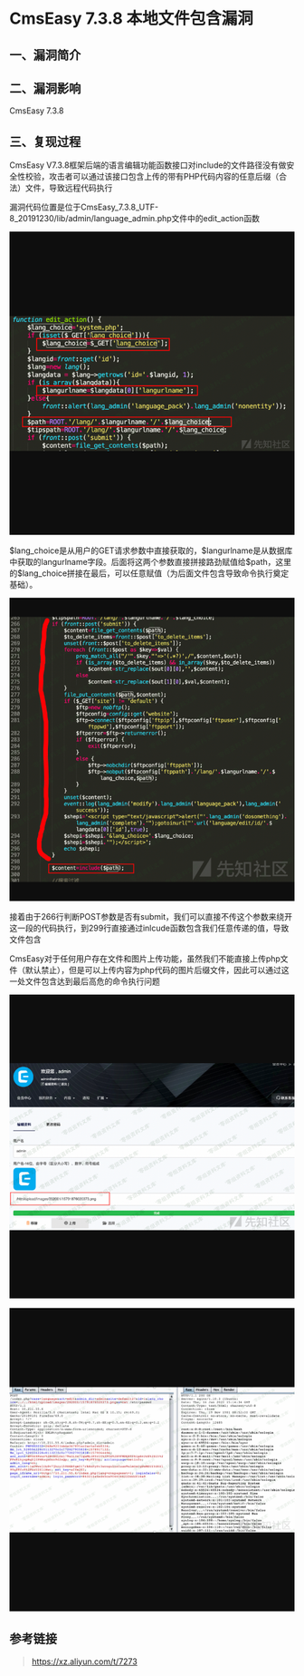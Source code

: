 CmsEasy 7.3.8 本地文件包含漏洞
==============================

一、漏洞简介
------------

二、漏洞影响
------------

CmsEasy 7.3.8

三、复现过程
------------

CmsEasy
V7.3.8框架后端的语言编辑功能函数接口对include的文件路径没有做安全性校验，攻击者可以通过该接口包含上传的带有PHP代码内容的任意后缀（合法）文件，导致远程代码执行

漏洞代码位置是位于CmsEasy\_7.3.8\_UTF-8\_20191230/lib/admin/language\_admin.php文件中的edit\_action函数

![](resource/CmsEasy7.3.8本地文件包含漏洞/media/rId24.png)

\$lang\_choice是从用户的GET请求参数中直接获取的，\$langurlname是从数据库中获取的langurlname字段。后面将这两个参数直接拼接路劲赋值给\$path，这里的\$lang\_choice拼接在最后，可以任意赋值（为后面文件包含导致命令执行奠定基础）。

![](resource/CmsEasy7.3.8本地文件包含漏洞/media/rId25.png)

接着由于266行判断POST参数是否有submit，我们可以直接不传这个参数来绕开这一段的代码执行，到299行直接通过inlcude函数包含我们任意传递的值，导致文件包含

CmsEasy对于任何用户存在文件和图片上传功能，虽然我们不能直接上传php文件（默认禁止），但是可以上传内容为php代码的图片后缀文件，因此可以通过这一处文件包含达到最后高危的命令执行问题

![](resource/CmsEasy7.3.8本地文件包含漏洞/media/rId26.png)

![](resource/CmsEasy7.3.8本地文件包含漏洞/media/rId27.png)

参考链接
--------

> https://xz.aliyun.com/t/7273
